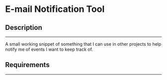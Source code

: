 # E-mail Notification Tool

## Description
---
A small working snippet of something that I can use in other projects to help notify me of events I want to keep track of.

## Requirements
---
[x]: Foo